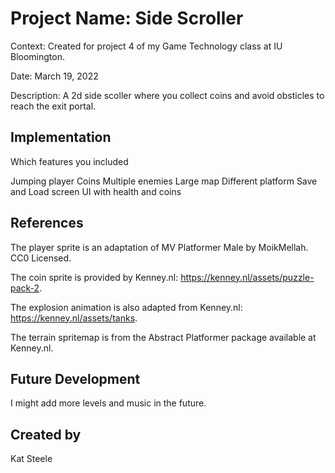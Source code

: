 # Project Name: Side Scroller
Context: Created for project 4 of my Game Technology class at IU Bloomington.

Date: March 19, 2022

Description: A 2d side scoller where you collect coins and avoid obsticles to reach the exit portal.

## Implementation
Which features you included

Jumping player
Coins
Multiple enemies 
Large map
Different platform
Save and Load screen
UI with health and coins

## References

The player sprite is an adaptation of MV Platformer Male by MoikMellah. CC0 Licensed.

The coin sprite is provided by Kenney.nl: https://kenney.nl/assets/puzzle-pack-2.

The explosion animation is also adapted from Kenney.nl: https://kenney.nl/assets/tanks.

The terrain spritemap is from the Abstract Platformer package available at Kenney.nl.

## Future Development

I might add more levels and music in the future.

## Created by
Kat Steele
